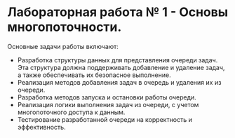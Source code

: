# Лабораторная работа № 1 - Основы многопоточности.

Основные задачи работы включают:
  * Разработка структуры данных для представления очереди задач. Эта структура должна поддерживать добавление и удаление задач, а также обеспечивать их безопасное выполнение.
  * Реализация методов добавления задач в очередь и удаления их из очереди.
  * Разработка методов запуска и остановки работы очереди.
  * Реализация логики выполнения задач из очереди, с учетом многопоточного доступа к данным.
  * Тестирование разработанной очереди на корректность и эффективность.